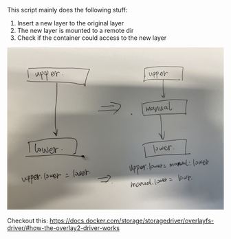 This script mainly does the following stuff:

1. Insert a new layer to the original layer
2. The new layer is mounted to a remote dir
3. Check if the container could access to the new layer

![](insert_layer.jpg)

Checkout this: https://docs.docker.com/storage/storagedriver/overlayfs-driver/#how-the-overlay2-driver-works